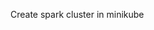 <!--
 * @Author: clingxin
 * @Date: 2021-05-26 17:28:04
 * @LastEditors: clingxin
 * @LastEditTime: 2021-05-26 17:28:25
 * @FilePath: /minikube-spark/README.md
-->
Create spark cluster in minikube